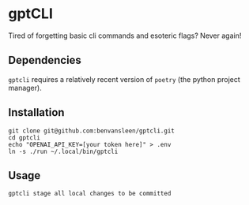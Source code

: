 # gptCLI

Tired of forgetting basic cli commands and esoteric flags? Never again!


## Dependencies
`gptcli` requires a relatively recent version of `poetry` (the python project manager).


## Installation

```shell
git clone git@github.com:benvansleen/gptcli.git
cd gptcli
echo "OPENAI_API_KEY=[your token here]" > .env
ln -s ./run ~/.local/bin/gptcli
```

## Usage

```shell
gptcli stage all local changes to be committed
```

